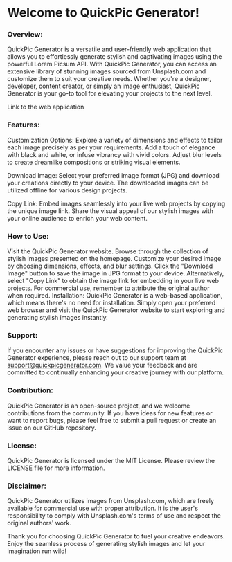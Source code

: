 # Welcome to QuickPic Generator!
### Overview:
QuickPic Generator is a versatile and user-friendly web application that allows you to effortlessly generate stylish and captivating images using the powerful Lorem Picsum API. With QuickPic Generator, you can access an extensive library of stunning images sourced from Unsplash.com and customize them to suit your creative needs. Whether you're a designer, developer, content creator, or simply an image enthusiast, QuickPic Generator is your go-to tool for elevating your projects to the next level.

Link to the web application

### Features:
Customization Options: Explore a variety of dimensions and effects to tailor each image precisely as per your requirements. Add a touch of elegance with black and white, or infuse vibrancy with vivid colors. Adjust blur levels to create dreamlike compositions or striking visual elements.

Download Image: Select your preferred image format (JPG) and download your creations directly to your device. The downloaded images can be utilized offline for various design projects.

Copy Link: Embed images seamlessly into your live web projects by copying the unique image link. Share the visual appeal of our stylish images with your online audience to enrich your web content.

### How to Use:
Visit the QuickPic Generator website.
Browse through the collection of stylish images presented on the homepage.
Customize your desired image by choosing dimensions, effects, and blur settings.
Click the "Download Image" button to save the image in JPG format to your device.
Alternatively, select "Copy Link" to obtain the image link for embedding in your live web projects.
For commercial use, remember to attribute the original author when required.
Installation:
QuickPic Generator is a web-based application, which means there's no need for installation. Simply open your preferred web browser and visit the QuickPic Generator website to start exploring and generating stylish images instantly.

### Support:
If you encounter any issues or have suggestions for improving the QuickPic Generator experience, please reach out to our support team at support@quickpicgenerator.com. We value your feedback and are committed to continually enhancing your creative journey with our platform.

### Contribution:
QuickPic Generator is an open-source project, and we welcome contributions from the community. If you have ideas for new features or want to report bugs, please feel free to submit a pull request or create an issue on our GitHub repository.

### License:
QuickPic Generator is licensed under the MIT License. Please review the LICENSE file for more information.

### Disclaimer:
QuickPic Generator utilizes images from Unsplash.com, which are freely available for commercial use with proper attribution. It is the user's responsibility to comply with Unsplash.com's terms of use and respect the original authors' work.

Thank you for choosing QuickPic Generator to fuel your creative endeavors. Enjoy the seamless process of generating stylish images and let your imagination run wild!
